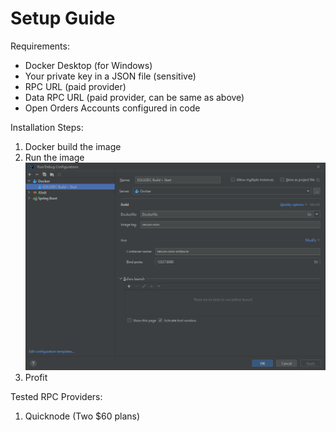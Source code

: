 # Setup Guide

Requirements:
- Docker Desktop (for Windows)
- Your private key in a JSON file (sensitive)
- RPC URL (paid provider)
- Data RPC URL (paid provider, can be same as above)
- Open Orders Accounts configured in code

Installation Steps:
1. Docker build the image
2. Run the image
![img.png](../img.png)
3. Profit

Tested RPC Providers:
1. Quicknode (Two $60 plans)